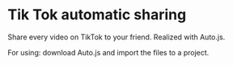 # Tik Tok automatic sharing

Share every video on TikTok to your friend. Realized with Auto.js.  
  
For using: download Auto.js and import the files to a project.

